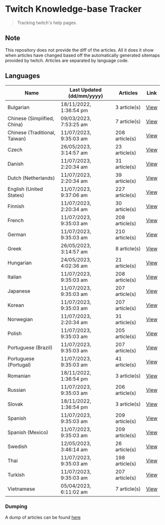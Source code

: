 # Twitch Knowledge-base Tracker
> Tracking twitch's help pages. 

## Note
This repository does not provide the diff of the articles. All it does it show when articles have changed based
off the automatically generated sitemaps provided by twitch. Articles are separated by language code.

## Languages

| Name                          | Last Updated (dd/mm/yyyy) | Articles       | Link                   |
|-------------------------------|---------------------------|----------------|------------------------|
| Bulgarian                     | 18/11/2022, 1:36:54 pm    | 3 article(s)   | [View](docs/bg.md)     |
| Chinese (Simplified, China)   | 09/03/2023, 7:53:25 am    | 7 article(s)   | [View](docs/zh_CN.md)  |
| Chinese (Traditional, Taiwan) | 11/07/2023, 9:35:03 am    | 208 article(s) | [View](docs/zh_TW.md)  |
| Czech                         | 26/05/2023, 3:14:57 am    | 23 article(s)  | [View](docs/cs.md)     |
| Danish                        | 11/07/2023, 2:20:34 am    | 31 article(s)  | [View](docs/da.md)     |
| Dutch (Netherlands)           | 11/07/2023, 2:20:34 am    | 39 article(s)  | [View](docs/nl_NL.md)  |
| English (United States)       | 11/07/2023, 9:37:06 am    | 227 article(s) | [View](docs/en_US.md)  |
| Finnish                       | 11/07/2023, 2:20:34 am    | 30 article(s)  | [View](docs/fi.md)     |
| French                        | 11/07/2023, 9:35:03 am    | 208 article(s) | [View](docs/fr.md)     |
| German                        | 11/07/2023, 9:35:03 am    | 210 article(s) | [View](docs/de.md)     |
| Greek                         | 26/05/2023, 3:14:57 am    | 8 article(s)   | [View](docs/el.md)     |
| Hungarian                     | 24/05/2023, 4:02:36 am    | 21 article(s)  | [View](docs/hu.md)     |
| Italian                       | 11/07/2023, 9:35:03 am    | 208 article(s) | [View](docs/it.md)     |
| Japanese                      | 11/07/2023, 9:35:03 am    | 207 article(s) | [View](docs/ja.md)     |
| Korean                        | 11/07/2023, 9:35:03 am    | 207 article(s) | [View](docs/ko.md)     |
| Norwegian                     | 11/07/2023, 2:20:34 am    | 31 article(s)  | [View](docs/no.md)     |
| Polish                        | 11/07/2023, 9:35:03 am    | 205 article(s) | [View](docs/pl.md)     |
| Portuguese (Brazil)           | 11/07/2023, 9:35:03 am    | 207 article(s) | [View](docs/pt_BR.md)  |
| Portuguese (Portugal)         | 11/07/2023, 9:35:03 am    | 41 article(s)  | [View](docs/pt_PT.md)  |
| Romanian                      | 18/11/2022, 1:36:54 pm    | 3 article(s)   | [View](docs/ro.md)     |
| Russian                       | 11/07/2023, 9:35:03 am    | 206 article(s) | [View](docs/ru.md)     |
| Slovak                        | 18/11/2022, 1:36:54 pm    | 3 article(s)   | [View](docs/sk.md)     |
| Spanish                       | 11/07/2023, 9:35:03 am    | 209 article(s) | [View](docs/es.md)     |
| Spanish (Mexico)              | 11/07/2023, 9:35:03 am    | 209 article(s) | [View](docs/es_MX.md)  |
| Swedish                       | 12/05/2023, 3:46:14 am    | 26 article(s)  | [View](docs/sv.md)     |
| Thai                          | 11/07/2023, 9:35:03 am    | 198 article(s) | [View](docs/th.md)     |
| Turkish                       | 11/07/2023, 9:35:03 am    | 207 article(s) | [View](docs/tr.md)     |
| Vietnamese                    | 05/04/2023, 6:11:02 am    | 7 article(s)   | [View](docs/vi.md)     |

### Dumping
A dump of articles can be found [here](docs/RAW.md)